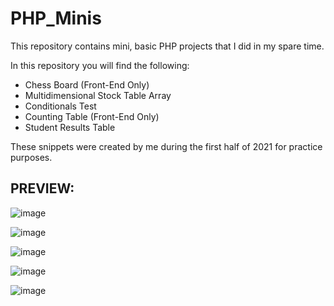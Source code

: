 # PHP_Minis
This repository contains mini, basic PHP projects that I did in my spare time.

In this repository you will find the following:
- Chess Board  (Front-End Only)
- Multidimensional Stock Table Array
- Conditionals Test
- Counting Table (Front-End Only)
- Student Results Table

These snippets were created by me during the first half of 2021 for practice purposes.

## PREVIEW:

![image](https://user-images.githubusercontent.com/87696858/129040229-efb2b734-d9ce-4f02-8fdd-e60baf7118eb.png)

![image](https://user-images.githubusercontent.com/87696858/129039977-90fc595a-bff7-4ab1-b742-259b5d4ab2c4.png)

![image](https://user-images.githubusercontent.com/87696858/129040015-af59f04a-e8fb-4426-82ca-9c1f0dff10b2.png)

![image](https://user-images.githubusercontent.com/87696858/129040050-62978fba-3872-4db7-acac-e7f894ccc34a.png)

![image](https://user-images.githubusercontent.com/87696858/129040094-979bb927-f720-4d62-bd49-661ddcbe59cd.png)

